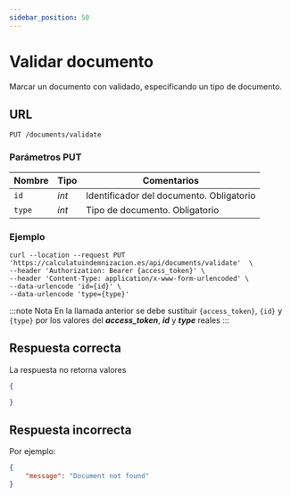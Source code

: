 ```yaml
---
sidebar_position: 50
---
```


# Validar documento

Marcar un documento con validado, especificando un tipo de documento.

## URL

```
PUT /documents/validate
```

### Parámetros PUT

Nombre | Tipo |  Comentarios 
--- | --- | --- | 
`id` | _int_ | Identificador del documento. Obligatorio
`type` | _int_ | Tipo de documento. Obligatorio


### Ejemplo

```shell
curl --location --request PUT 'https://calculatuindemnizacion.es/api/documents/validate'  \
--header 'Authorization: Bearer {access_token}' \
--header 'Content-Type: application/x-www-form-urlencoded' \
--data-urlencode 'id={id}' \
--data-urlencode 'type={type}'
```

:::note Nota
En la llamada anterior se debe sustituir `{access_token}`, `{id}` y `{type}` por los valores del **_access_token_**, **_id_** y **_type_** reales
:::

## Respuesta correcta

La respuesta no retorna valores

```json title="Status: 200 Ok"
{

}
```

## Respuesta incorrecta

Por ejemplo:

```json title="Status: 404 Not found"
{
    "message": "Document not found"
}
```